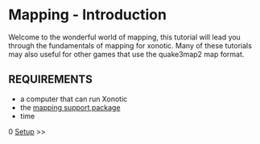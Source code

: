 Mapping - Introduction
======================

Welcome to the wonderful world of mapping, this tutorial will lead you through the fundamentals of mapping for xonotic.
Many of these tutorials may also useful for other games that use the quake3map2 map format.

REQUIREMENTS
------------

-   a computer that can run Xonotic
-   the [mapping support package](http://dl.xonotic.org/xonotic-0.8.2-mappingsupport.zip)
-   time

0 [Setup](mapping-Setup) \>\>

